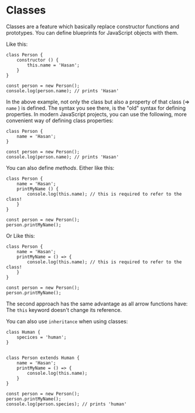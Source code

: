 # Classes

Classes are a feature which basically replace constructor functions and prototypes. You can define blueprints for JavaScript objects with them. 

Like this:
```
class Person {
    constructor () {
        this.name = 'Hasan';
    }
}
 
const person = new Person();
console.log(person.name); // prints 'Hasan'
```

In the above example, not only the class but also a property of that class (=> `name` ) is defined. The syntax you see there, is the "old" syntax for defining properties. In modern JavaScript projects, you can use the following, more convenient way of defining class properties:

```
class Person {
    name = 'Hasan';
}
 
const person = new Person();
console.log(person.name); // prints 'Hasan'
```


You can also define *methods*. Either like this:
```
class Person {
    name = 'Hasan';
    printMyName () {
        console.log(this.name); // this is required to refer to the class!
    }
}
 
const person = new Person();
person.printMyName();
```

Or Like this:
```
class Person {
    name = 'Hasan';
    printMyName = () => {
        console.log(this.name); // this is required to refer to the class!
    }
}
 
const person = new Person();
person.printMyName();
```

The second approach has the same advantage as all arrow functions have: The `this` keyword doesn't change its reference.


You can also use `inheritance` when using classes:
```
class Human {
    specices = 'human';
}


class Person extends Human {
    name = 'Hasan';
    printMyName = () => {
        console.log(this.name);
    }
}

const person = new Person();
person.printMyName();
console.log(person.species); // prints 'human'
```

